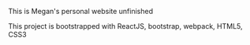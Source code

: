 This is Megan's personal website unfinished

This project is bootstrapped with ReactJS, bootstrap, webpack, HTML5, CSS3
